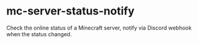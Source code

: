# mc-server-status-notify
 Check the online status of a Minecraft server, notify via Discord webhook when the status changed.
